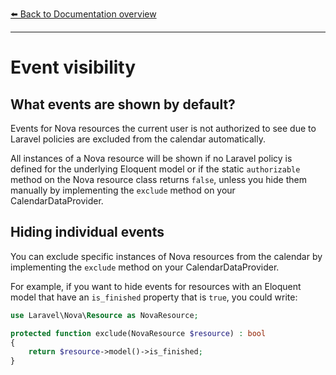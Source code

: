 [⬅️ Back to Documentation overview](/nova-calendar)

---

# Event visibility

## What events are shown by default?
Events for Nova resources the current user is not authorized to see due to Laravel policies are excluded from the calendar automatically.

All instances of a Nova resource will be shown if no Laravel policy is defined for the underlying Eloquent model or if the static `authorizable` method on the Nova resource class returns `false`, unless you hide them manually by implementing the `exclude` method on your CalendarDataProvider.

## Hiding individual events
You can exclude specific instances of Nova resources from the calendar by implementing the `exclude` method on your CalendarDataProvider.

For example, if you want to hide events for resources with an Eloquent model that have an `is_finished` property that is `true`, you could write:

```php
use Laravel\Nova\Resource as NovaResource;
```
```php
protected function exclude(NovaResource $resource) : bool
{
    return $resource->model()->is_finished;
}

```